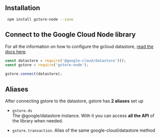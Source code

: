 ## Installation

```sh
 npm install gstore-node --save
```

## Connect to the Google Cloud Node library

For all the information on how to configure the gcloud datastore, [read the docs here](https://googlecloudplatform.github.io/google-cloud-node/#/docs/datastore/master/datastore).

```js
const datastore = require('@google-cloud/datastore')();
const gstore = require('gstore-node');

gstore.connect(datastore);
```

## Aliases

After connecting gstore to the datastore, gstore has **2 aliases** set up

* `gstore.ds`  
The @google/datastore instance. With it you can access **all the API** of the library when needed.

* `gstore.transaction`. Alias of the same google-cloud/datastore method

